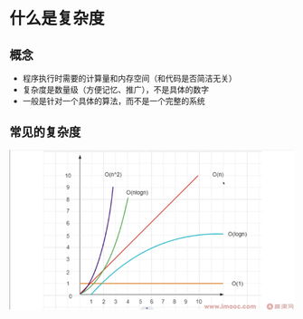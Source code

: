 # 什么是复杂度

## 概念
- 程序执行时需要的计算量和内存空间（和代码是否简洁无关）
- 复杂度是数量级（方便记忆、推广），不是具体的数字
- 一般是针对一个具体的算法，而不是一个完整的系统

## 常见的复杂度
![常见的复杂度](../assets/what-is-complexity/common-complexity.png)
